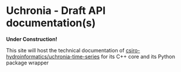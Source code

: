 # Uchronia - Draft API documentation(s)

**Under Construction!**

This site will host the technical documentation of [csiro-hydroinformatics/uchronia-time-series](https://github.com/csiro-hydroinformatics/uchronia-time-series) for its C++ core and its Python package wrapper
